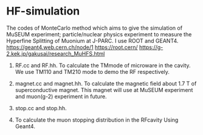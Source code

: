 # HF-simulation
The codes of MonteCarlo method which aims to give the simulation of MuSEUM experiment; particle/nuclear physics experiment to measure the Hyperfine Splitting of Muonium at J-PARC. I use ROOT and GEANT4. 
https://geant4.web.cern.ch/node/1 
https://root.cern/
https://g-2.kek.jp/gakusai/research_MuHFS.html

1. RF.cc and RF.hh.
To calculate the TMmode of microware in the cavity. We use TM110 and TM210 mode to demo the RF respectively.

2. magnet.cc and magnet.hh.
To calculate the magnetic field about 1.7 T of superconductive magnet. This magnet will use at MuSEUM experiment and muon(g-2) experiment in future.

3. stop.cc and stop.hh.
4. To calculate the muon stopping distribution in the RFcavity Using Geant4. 

